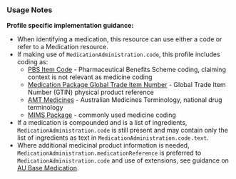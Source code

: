 ### Usage Notes

**Profile specific implementation guidance:**
- When identifying a medication, this resource can use either a code or refer to a Medication resource. 
- If making use of `MedicationAdministration.code`, this profile includes coding as:
  - [PBS Item Code](https://www.pbs.gov.au/pbs/home) - Pharmaceutical Benefits Scheme coding, claiming context is not relevant as medicine coding
  - [Medication Package Global Trade Item Number](http://terminology.hl7.org/ValueSet/v3-GTIN) - Global Trade Item Number (GTIN) physical product reference
  - [AMT Medicines](https://healthterminologies.gov.au/fhir/ValueSet/australian-medication-1) - Australian Medicines Terminology, national drug terminology
  - [MIMS Package](https://www.mims.com.au/index.php) - commonly used medicine coding
- If a medication is compounded and is a list of ingredients, `MedicationAdministration.code` is still present and may contain only the list of ingredients as text in `MedicationAdministration.code.text`.
- Where additional medicinal product information is needed, `MedicationAdministration.medicationReference` is preferred to `MedicationAdministration.code` and use of extensions, see guidance on [AU Base Medication](StructureDefinition-au-medication.html).